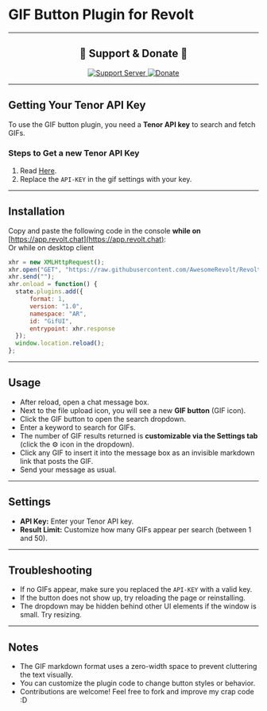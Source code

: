 
# GIF Button Plugin for Revolt

---

<div align="center">

## 💖 Support & Donate 💖

<a href="https://rvlt.gg/hw1sDfMY">
  <img src="https://img.shields.io/badge/Support%20Server-Join%20Now-9b59b6?style=for-the-badge" alt="Support Server" />
</a>  
<a href="https://ko-fi.com/asraye">
  <img src="https://img.shields.io/badge/Donate-Ko--Fi-orange?style=for-the-badge&logo=ko-fi" alt="Donate" />
</a>

</div>

---


## Getting Your Tenor API Key

To use the GIF button plugin, you need a **Tenor API key** to search and fetch GIFs.

### Steps to Get a new Tenor API Key

1. Read [Here](https://developers.google.com/tenor/guides/quickstart).  
2. Replace the `API-KEY` in the gif settings with your key.

---

## Installation

Copy and paste the following code in the console **while on** [https://app.revolt.chat](https://app.revolt.chat):  
Or while on desktop client

```js
xhr = new XMLHttpRequest();
xhr.open("GET", "https://raw.githubusercontent.com/AwesomeRevolt/RevoltPlugins/refs/heads/main/Gifs/tenorgifs.js");
xhr.send("");
xhr.onload = function() {
  state.plugins.add({
      format: 1,
      version: "1.0",
      namespace: "AR",
      id: "GifUI",
      entrypoint: xhr.response
  });
  window.location.reload();
};
```

---

## Usage

- After reload, open a chat message box.  
- Next to the file upload icon, you will see a new **GIF button** (GIF icon).  
- Click the GIF button to open the search dropdown.  
- Enter a keyword to search for GIFs.  
- The number of GIF results returned is **customizable via the Settings tab** (click the ⚙️ icon in the dropdown).  
- Click any GIF to insert it into the message box as an invisible markdown link that posts the GIF.  
- Send your message as usual.

---

## Settings

- **API Key:** Enter your Tenor API key.  
- **Result Limit:** Customize how many GIFs appear per search (between 1 and 50).  

---

## Troubleshooting

- If no GIFs appear, make sure you replaced the `API-KEY` with a valid key.  
- If the button does not show up, try reloading the page or reinstalling.  
- The dropdown may be hidden behind other UI elements if the window is small. Try resizing.

---

## Notes

- The GIF markdown format uses a zero-width space to prevent cluttering the text visually.  
- You can customize the plugin code to change button styles or behavior.  
- Contributions are welcome! Feel free to fork and improve my crap code :D
